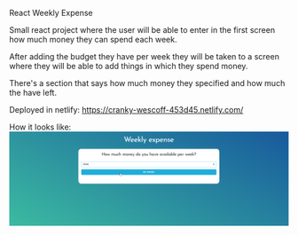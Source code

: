 React Weekly Expense

Small react project where the user will be able to enter in the first screen how much money they can spend each week.

After adding the budget they have per week they will be taken to a screen where they will be able to add things in which they spend money.

There's a section that says how much money they specified and how much the have left.

Deployed in netlify: https://cranky-wescoff-453d45.netlify.com/

How it looks like:
![](public/img/home.png)




